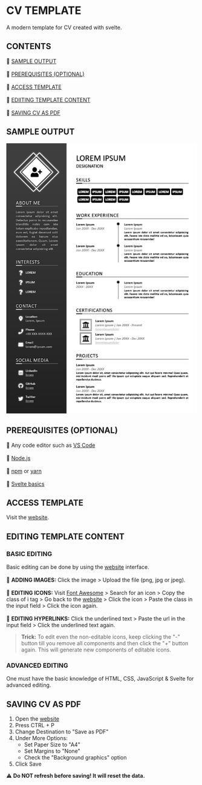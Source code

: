 # CV TEMPLATE

A modern template for CV created with svelte.

## CONTENTS

:white_square_button: [SAMPLE OUTPUT](#sample-output)
<br /><br />:white_square_button: [PREREQUISITES (OPTIONAL)](#prerequisites-optional)
<br /><br />:white_square_button: [ACCESS TEMPLATE](#access-template)
<br /><br />:white_square_button: [EDIITING TEMPLATE CONTENT](#editing-template-content)
<br /><br />:white_square_button: [SAVING CV AS PDF](#saving-cv-as-pdf)

## SAMPLE OUTPUT

![CV](/public/images/sample.jpg)

## PREREQUISITES (OPTIONAL)

:white_square_button: Any code editor such as [VS Code](https://code.visualstudio.com/download)
<br /><br />:white_square_button: [Node.js](https://nodejs.org/en)
<br /><br />:white_square_button: [npm](https://www.npmjs.com) or [yarn](https://yarnpkg.com)
<br /><br />:white_square_button: [Svelte basics](https://svelte.dev)

## ACCESS TEMPLATE

Visit the <a class="link-gray-dark"  href="https://psi-chi.github.io/modern-cv-template/"><span class="link-hover-gray">website</span></a>.

## EDITING TEMPLATE CONTENT

### BASIC EDITING

Basic editing can be done by using the <a href="https://psi-chi.github.io/modern-cv-template/">website</a> interface.
<br />
<br />:white_square_button: **ADDING IMAGES:** Click the image > Upload the file (png, jpg or jpeg).
<br />
<br />:white_square_button: **EDITING ICONS:** Visit <a href="https://fontawesome.com/icons">Font Awesome</a> > Search for an icon > Copy the class of i tag > Go back to the <a href="https://psi-chi.github.io/modern-cv-template/">website</a> > Click the icon > Paste the class in the input field > Click the icon again.
<br />
<br />:white_square_button: **EDITING HYPERLINKS:** Click the underlined text > Paste the url in the input field > Click the underlined text again.
<br />

> **Trick:** To edit even the non-editable icons, keep clicking the "-" button till you remove all components and then click the "+" button again. This will generate new components of editable icons.

### ADVANCED EDITING

One must have the basic knowledge of HTML, CSS, JavaScript & Svelte for advanced editing.

## SAVING CV AS PDF

1. Open the <a href="https://psi-chi.github.io/modern-cv-template/">website</a>
2. Press CTRL + P
3. Change Destination to "Save as PDF"
4. Under More Options:
   - Set Paper Size to "A4"
   - Set Margins to "None"
   * Check the "Background graphics" option
5. Click Save

:warning: **Do NOT refresh before saving! It will reset the data.**

